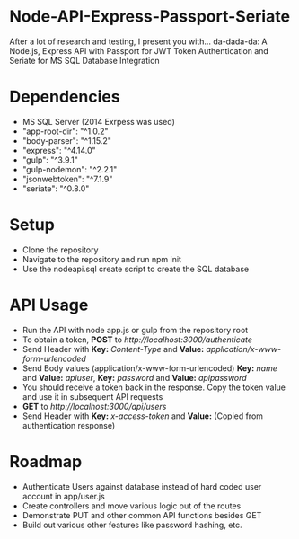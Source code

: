 # Node-API-Express-Passport-Seriate
After a lot of research and testing, I present you with... da-dada-da: A Node.js, Express API with Passport for JWT Token Authentication and Seriate for MS SQL Database Integration

# Dependencies
* MS SQL Server (2014 Exrpess was used)
* "app-root-dir": "^1.0.2"
* "body-parser": "^1.15.2"
* "express": "^4.14.0"
* "gulp": "^3.9.1"
* "gulp-nodemon": "^2.2.1"
* "jsonwebtoken": "^7.1.9"
* "seriate": "^0.8.0"

# Setup
* Clone the repository
* Navigate to the repository and run npm init
* Use the nodeapi.sql create script to create the SQL database

# API Usage
* Run the API with node app.js or gulp from the repository root
* To obtain a token, **POST** to _http://localhost:3000/authenticate_
* Send Header with **Key:** _Content-Type_ and **Value:** _application/x-www-form-urlencoded_ 
* Send Body values (application/x-www-form-urlencoded) **Key:** _name_ and **Value:** _apiuser_, **Key:** _password_ and **Value:** _apipassword_
* You should receive a token back in the response. Copy the token value and use it in subsequent API requests
* **GET** to _http://localhost:3000/api/users_
* Send Header with **Key:** _x-access-token_ and **Value:**_<token>_ (Copied from authentication response)

# Roadmap
* Authenticate Users against database instead of hard coded user account in app/user.js
* Create controllers and move various logic out of the routes
* Demonstrate PUT and other common API functions besides GET
* Build out various other features like password hashing, etc.



